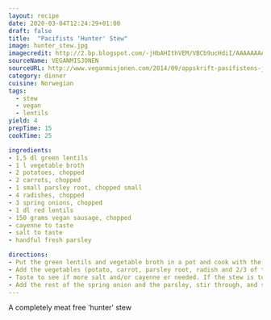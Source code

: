 ```yaml
---
layout: recipe
date: 2020-03-04T12:24:29+01:00
draft: false    
title:  "Pacifists 'Hunter' Stew"
image: hunter_stew.jpg
imagecredit: http://2.bp.blogspot.com/-jHbAHIthVEM/VBCb9ucHdiI/AAAAAAAAQ3k/BYoBBwi66bw/s1600/jegergryte.jpg
sourceName: VEGANMISJONEN
sourceURL: http://www.veganmisjonen.com/2014/09/oppskrift-pasifistens-jegergryte-vegan.html
category: dinner
cuisine: Norwegian
tags: 
  - stew
  - vegan
  - lentils
yield: 4
prepTime: 15
cookTime: 25

ingredients:
- 1,5 dl green lentils
- 1 l vegetable broth
- 2 potatoes, chopped
- 2 carrots, chopped
- 1 small parsley root, chopped small
- 4 radishes, chopped
- 3 spring onions, chopped
- 1 dl red lentils
- 150 grams vegan sausage, chopped
- cayenne to taste
- salt to taste
- handful fresh parsley

directions:
- Put the green lentils and vegetable broth in a pot and cook with the lid on for 10 minutes.
- Add the vegetables (potato, carrot, parsley root, radish and 2/3 of the spring onion), red lentils and vegan sausage. Add cayenne to taste. Continue cooking with the lid on for 15 minutes.
- Taste to see if more salt and/or cayenne er needed. If the stew is too thick, thin it down with some water.
- Add the rest of the spring onion and the parsley, stir through, and serve. Best enjoyed with some bread.
---
```

A completely meat free 'hunter' stew
